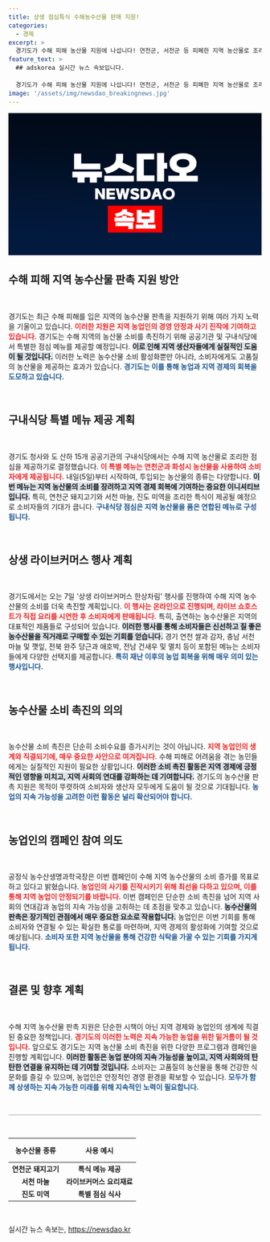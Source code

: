 ```yaml
---
title: 상생 점심특식 수해농수산물 판매 지원!
categories:
  - 경제
excerpt: >
  경기도가 수해 피해 농산물 지원에 나섭니다! 연천군, 서천군 등 피폐한 지역 농산물로 조리한 점심을 제공하고, 오는 7일 라이브커머스로 소비 촉진에 나선다. 함께 응원하며 지역 경제를 살립시다!
feature_text: >
  ## adskorea 실시간 뉴스 속보입니다.

  경기도가 수해 피해 농산물 지원에 나섭니다! 연천군, 서천군 등 피폐한 지역 농산물로 조리한 점심을 제공하고, 오는 7일 라이브커머스로 소비 촉진에 나선다. 함께 응원하며 지역 경제를 살립시다!
image: '/assets/img/newsdao_breakingnews.jpg'
---
```


<p><img src="/assets/img/newsdao_breakingnews.jpg" alt="adskorea 속보" /></p>

<h2 data-ke-size="size26">수해 피해 지역 농수산물 판촉 지원 방안</h2>

<p data-ke-size="size16">&nbsp;</p>

<p>경기도는 최근 수해 피해를 입은 지역의 농수산물 판촉을 지원하기 위해 여러 가지 노력을 기울이고 있습니다. <b><span style="color: #ee2323;">이러한 지원은 지역 농업인의 경영 안정과 사기 진작에 기여하고 있습니다.</span></b> 경기도는 수해 지역의 농산물 소비를 촉진하기 위해 공공기관 및 구내식당에서 특별한 점심 메뉴를 제공할 예정입니다. <b><span style="background-color: #21538527;">이로 인해 지역 생산자들에게 실질적인 도움이 될 것입니다.</span></b> 이러한 노력은 농수산물 소비 활성화뿐만 아니라, 소비자에게도 고품질의 농산물을 제공하는 효과가 있습니다. <b><span style="color: #1a5490;">경기도는 이를 통해 농업과 지역 경제의 회복을 도모하고 있습니다.</span></b></p>

<p data-ke-size="size16">&nbsp;</p>

<h2 data-ke-size="size26">구내식당 특별 메뉴 제공 계획</h2>

<p data-ke-size="size16">&nbsp;</p>

<p>경기도 청사와 도 산하 15개 공공기관의 구내식당에서는 수해 지역 농산물로 조리한 점심을 제공하기로 결정했습니다. <b><span style="color: #ee2323;">이 특별 메뉴는 연천군과 화성시 농산물을 사용하여 소비자에게 제공됩니다.</span></b> 내일(5일)부터 시작하여, 투입되는 농산물의 종류는 다양합니다. <b><span style="background-color: #21538527;">이번 메뉴는 지역 농산물의 소비를 장려하고 지역 경제 회복에 기여하는 중요한 이니셔티브입니다.</span></b> 특히, 연천군 돼지고기와 서천 마늘, 진도 미역을 조리한 특식이 제공될 예정으로 소비자들의 기대가 큽니다. <b><span style="color: #1a5490;">구내식당 점심은 지역 농산물을 품은 연합된 메뉴로 구성됩니다.</span></b></p>

<p data-ke-size="size16">&nbsp;</p>

<h2 data-ke-size="size26">상생 라이브커머스 행사 계획</h2>

<p data-ke-size="size16">&nbsp;</p>

<p>경기도에서는 오는 7일 '상생 라이브커머스 한상차림' 행사를 진행하여 수해 지역 농수산물의 소비를 더욱 촉진할 계획입니다. <b><span style="color: #ee2323;">이 행사는 온라인으로 진행되며, 라이브 쇼호스트가 직접 요리를 시연한 후 소비자에게 판매됩니다.</span></b> 특히, 출연하는 농수산물은 지역의 대표적인 제품들로 구성되어 있습니다. <b><span style="background-color: #21538527;">이러한 행사를 통해 소비자들은 신선하고 질 좋은 농수산물을 직거래로 구매할 수 있는 기회를 얻습니다.</span></b> 경기 연천 쌀과 감자, 충남 서천 마늘 및 깻잎, 전북 완주 당근과 애호박, 전남 건새우 및 멸치 등이 포함된 메뉴는 소비자들에게 다양한 선택지를 제공합니다. <b><span style="color: #1a5490;">특히 재난 이후의 농업 회복을 위해 매우 의미 있는 행사입니다.</span></b></p>

<p data-ke-size="size16">&nbsp;</p>

<h2 data-ke-size="size26">농수산물 소비 촉진의 의의</h2>

<p data-ke-size="size16">&nbsp;</p>

<p>농수산물 소비 촉진은 단순히 소비수요를 증가시키는 것이 아닙니다. <b><span style="color: #ee2323;">지역 농업인의 생계와 직결되기에, 매우 중요한 사안으로 여겨집니다.</span></b> 수해 피해로 어려움을 겪는 농민들에게는 실질적인 지원이 필요한 상황입니다. <b><span style="background-color: #21538527;">이러한 소비 촉진 활동은 지역 경제에 긍정적인 영향을 미치고, 지역 사회의 연대를 강화하는 데 기여합니다.</span></b> 경기도의 농수산물 판촉 지원은 목적이 뚜렷하여 소비자와 생산자 모두에게 도움이 될 것으로 기대됩니다. <b><span style="color: #1a5490;">농업의 지속 가능성을 고려한 이런 활동은 널리 확산되어야 합니다.</span></b></p>

<p data-ke-size="size16">&nbsp;</p>

<h2 data-ke-size="size26">농업인의 캠페인 참여 의도</h2>

<p data-ke-size="size16">&nbsp;</p>

<p>공정식 농수산생명과학국장은 이번 캠페인이 수해 지역 농수산물의 소비 증가를 목표로 하고 있다고 밝혔습니다. <b><span style="color: #ee2323;">농업인의 사기를 진작시키기 위해 최선을 다하고 있으며, 이를 통해 지역 농업이 안정되기를 바랍니다.</span></b> 이번 캠페인은 단순한 소비 촉진을 넘어 지역 사회의 연대감과 농업의 지속 가능성을 고취하는 데 초점을 맞추고 있습니다. <b><span style="background-color: #21538527;">농수산물의 판촉은 장기적인 관점에서 매우 중요한 요소로 작용합니다.</span></b> 농업인은 이번 기회를 통해 소비자와 연결될 수 있는 확실한 통로를 마련하며, 지역 경제의 활성화에 기여할 것으로 예상됩니다. <b><span style="color: #1a5490;">소비자 또한 지역 농산물을 통해 건강한 식탁을 가꿀 수 있는 기회를 가지게 됩니다.</span></b></p>

<p data-ke-size="size16">&nbsp;</p>

<h2 data-ke-size="size26">결론 및 향후 계획</h2>

<p data-ke-size="size16">&nbsp;</p>

<p>수해 지역 농수산물 판촉 지원은 단순한 시책이 아닌 지역 경제와 농업인의 생계에 직결된 중요한 정책입니다. <b><span style="color: #ee2323;">경기도의 이러한 노력은 지속 가능한 농업을 위한 밑거름이 될 것입니다.</span></b> 앞으로도 경기도는 지역 농산물 소비 촉진을 위한 다양한 프로그램과 캠페인을 진행할 계획입니다. <b><span style="background-color: #21538527;">이러한 활동은 농업 분야의 지속 가능성을 높이고, 지역 사회와의 탄탄한 연결을 유지하는 데 기여할 것입니다.</span></b> 소비자는 고품질의 농산물을 통해 건강한 식문화를 즐길 수 있으며, 농업인은 안정적인 경영 환경을 확보할 수 있습니다. <b><span style="color: #1a5490;">모두가 함께 상생하는 지속 가능한 미래를 위해 지속적인 노력이 필요합니다.</span></b></p>

<p data-ke-size="size16">&nbsp;</p>

<hr style="height: 2px; background-color: #cccccc;"/>

<p data-ke-size="size16">&nbsp;</p>

<table style="width: 100%;">
  <thead>
    <tr>
      <th style="text-align: center; height: 40px;"><b>농수산물 종류</b></th>
      <th style="text-align: center; height: 40px;"><b>사용 예시</b></th>
    </tr>
  </thead>
  <tbody>
    <tr>
      <td style="text-align: center; height: 17px;"><b>연천군 돼지고기</b></td>
      <td style="text-align: center; height: 17px;"><b>특식 메뉴 제공</b></td>
    </tr>
    <tr>
      <td style="text-align: center; height: 17px;"><b>서천 마늘</b></td>
      <td style="text-align: center; height: 17px;"><b>라이브커머스 요리재료</b></td>
    </tr>
    <tr>
      <td style="text-align: center; height: 17px;"><b>진도 미역</b></td>
      <td style="text-align: center; height: 17px;"><b>특별 점심 식사</b></td>
    </tr>
  </tbody>
</table>

<p data-ke-size="size16">&nbsp;</p>
실시간 뉴스 속보는, <a href="https://newsdao.kr" rel="dofollow">https://newsdao.kr</a>


